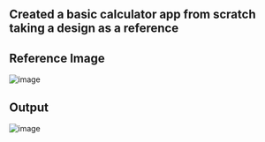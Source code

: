 ## Created a basic calculator app from scratch taking a design as a reference

## Reference Image

![image](https://user-images.githubusercontent.com/84569241/182672439-eaab1f32-cb01-4380-a472-5e3a494f0a3e.png)

## Output

![image](https://user-images.githubusercontent.com/84569241/182672511-29d547dd-b315-44c7-ae40-df703fde69f8.png)

